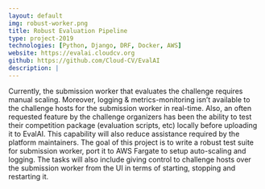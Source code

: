 ```yaml
---
layout: default
img: robust-worker.png
title: Robust Evaluation Pipeline
type: project-2019
technologies: [Python, Django, DRF, Docker, AWS]
website: https://evalai.cloudcv.org
github: https://github.com/Cloud-CV/EvalAI
description: |
---
```

Currently, the submission worker that evaluates the challenge requires manual scaling. Moreover, logging & metrics-monitoring isn’t available to the challenge hosts for the submission worker in real-time. Also, an often requested feature by the challenge organizers has been the ability to test their competition package (evaluation scripts, etc) locally before uploading it to EvalAI. This capability will also reduce assistance required by the platform maintainers. The goal of this project is to write a robust test suite for submission worker, port it to AWS Fargate to setup auto-scaling and logging. The tasks will also include giving control to challenge hosts over the submission worker from the UI in terms of starting, stopping and restarting it. 
